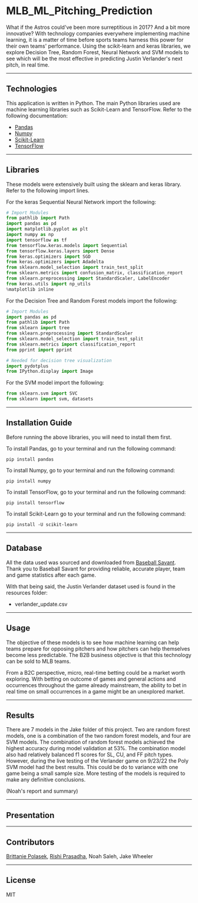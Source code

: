 # MLB_ML_Pitching_Prediction

 What if the Astros could've been more surreptitious in 2017? And a bit more innovative? With technology companies everywhere implementing machine learning, it is a matter of time before sports teams harness this power for their own teams' performance. Using the scikit-learn and keras libraries, we explore Decision Tree, Random Forest, Neural Network and SVM models to see which will be the most effective in predicting Justin Verlander's next pitch, in real time.

---

## Technologies

This application is written in Python. The main Python libraries used are machine learning libraries such as Scikit-Learn and TensorFlow. Refer to the following documentation:

* [Pandas](https://github.com/pandas-dev/pandas)
* [Numpy](https://github.com/numpy/numpy)
* [Scikit-Learn](https://scikit-learn.org/stable/)
* [TensorFlow](https://www.tensorflow.org/api_docs)

---

## Libraries

These models were extensively built using the sklearn and keras library. Refer to the following import lines. 

For the keras Sequential Neural Network import the following: 

```python
# Import Modules
from pathlib import Path
import pandas as pd
import matplotlib.pyplot as plt
import numpy as np
import tensorflow as tf
from tensorflow.keras.models import Sequential
from tensorflow.keras.layers import Dense
from keras.optimizers import SGD
from keras.optimizers import Adadelta
from sklearn.model_selection import train_test_split
from sklearn.metrics import confusion_matrix, classification_report
from sklearn.preprocessing import StandardScaler, LabelEncoder
from keras.utils import np_utils
%matplotlib inline
```
For the Decision Tree and Random Forest models import the following: 

```python
# Import Modules
import pandas as pd
from pathlib import Path
from sklearn import tree
from sklearn.preprocessing import StandardScaler
from sklearn.model_selection import train_test_split
from sklearn.metrics import classification_report
from pprint import pprint

# Needed for decision tree visualization
import pydotplus
from IPython.display import Image
```

For the SVM model import the following: 

```python 
from sklearn.svm import SVC
from sklearn import svm, datasets
```

---

## Installation Guide

Before running the above libraries, you will need to install them first. 

To install Pandas, go to your terminal and run the following command:

`pip install pandas`

To install Numpy, go to your terminal and run the following command:

`pip install numpy`

To install TensorFlow, go to your terminal and run the following command:

`pip install tensorflow`

To install Scikit-Learn go to your terminal and run the following command: 

`pip install -U scikit-learn`

---

## Database 

All the data used was sourced and downloaded from [Baseball Savant](https://baseballsavant.mlb.com). Thank you to Baseball Savant for providing reliable, accurate player, team and game statistics after each game. 

With that being said, the Justin Verlander dataset used is found in the resources folder: 

* verlander_update.csv

---

## Usage

The objective of these models is to see how machine learning can help teams prepare for opposing pitchers and how pitchers can help themselves become less predictable. The B2B business objective is that this technology can be sold to MLB teams. 

From a B2C perspective, micro, real-time betting could be a market worth exploring. With betting on outcome of games and general actions and occurrences throughout the game already mainstream, the ability to bet in real time on small occurrences in a game might be an unexplored market. 

---

## Results

There are 7 models in the Jake folder of this project. Two are random forest models, one is a combination of the two random forest models, and four are SVM models. The combination of random forest models achieved the highest accuracy during model validation at 53%. The combination model also had relatively balanced f1 scores for SL, CU, and FF pitch types. However, during the live testing of the Verlander game on 9/23/22 the Poly SVM model had the best results. This could be do to variance with one game being a small sample size. More testing of the models is required to make any definitive conclusions. 

(Noah's report and summary)

---

## Presentation


---

## Contributors

[Brittanie Polasek](https://www.linkedin.com/in/brittanie-polasek/), [Rishi Prasadha](https://www.linkedin.com/in/rishi-prasadha-912212133/), Noah Saleh, Jake Wheeler

---

## License

MIT

